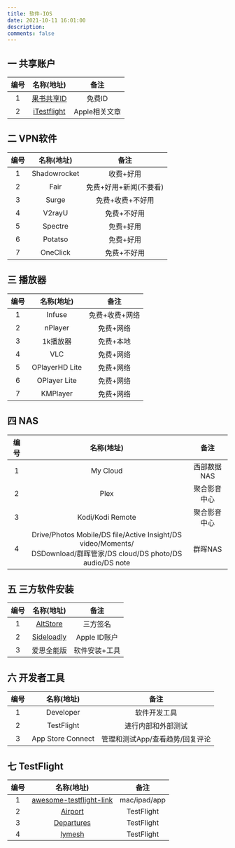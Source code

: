 ```yaml
---
title: 软件-IOS
date: 2021-10-11 16:01:00
description: 
comments: false
---
```


## 一 共享账户

| 编号 |               名称(地址)               |     备注      |
| :--: | :------------------------------------: | :-----------: |
|  1   |   [果书共享ID](https://idshare.top/)   |    免费ID     |
|  2   | [iTestflight](https://itestfight.com/) | Apple相关文章 |

## 二 VPN软件

| 编号 |  名称(地址)  |          备注          |
| :--: | :----------: | :--------------------: |
|  1   | Shadowrocket |       收费+好用        |
|  2   |     Fair     | 免费+好用+新闻(不要看) |
|  3   |    Surge     |    免费+收费+不好用    |
|  4   |    V2rayU    |      免费+不好用       |
|  5   |   Spectre    |       免费+好用        |
|  6   |   Potatso    |       免费+好用        |
|  7   |   OneClick   |      免费+不好用       |

## 三 播放器

| 编号 |   名称(地址)   |      备注      |
| :--: | :------------: | :------------: |
|  1   |     Infuse     | 免费+收费+网络 |
|  2   |    nPlayer     |   免费+网络    |
|  3   |    1k播放器    |   免费+本地    |
|  4   |      VLC       |   免费+网络    |
|  5   | OPlayerHD Lite |   免费+网络    |
|  6   |  OPlayer Lite  |   免费+网络    |
|  7   |    KMPlayer    |   免费+网络    |

## 四 NAS

| 编号 |                          名称(地址)                          |     备注     |
| :--: | :----------------------------------------------------------: | :----------: |
|  1   |                           My Cloud                           | 西部数据NAS  |
|  2   |                             Plex                             | 聚合影音中心 |
|  3   |                       Kodi/Kodi Remote                       | 聚合影音中心 |
|  4   | Drive/Photos Mobile/DS file/Active Insight/DS video/Moments/<br/>DSDownload/群晖管家/DS cloud/DS photo/DS audio/DS note |   群晖NAS    |

## 五 三方软件安装

| 编号 |              名称(地址)              |     备注      |
| :--: | :----------------------------------: | :-----------: |
|  1   | [AltStore](https://faq.altstore.io/) |   三方签名    |
|  2   | [Sideloadly](https://sideloadly.io/) | Apple ID账户  |
|  3   |              爱思全能版              | 软件安装+工具 |

## 六 开发者工具

| 编号 |    名称(地址)     |              备注               |
| :--: | :---------------: | :-----------------------------: |
|  1   |     Developer     |          软件开发工具           |
|  2   |    TestFlight     |       进行内部和外部测试        |
|  3   | App Store Connect | 管理和测试App/查看趋势/回复评论 |

## 七 TestFlight

| 编号 |                          名称(地址)                          |     备注     |
| :--: | :----------------------------------------------------------: | :----------: |
|  1   | [awesome-testflight-link](https://github.com/pluwen/awesome-testflight-link) | mac/ipad/app |
|  2   |          [Airport](https://app.airport.community/)           |  TestFlight  |
|  3   |             [Departures](https://departures.to/)             |  TestFlight  |
|  4   | [lymesh](https://lymesh.github.io/testflight/cn/index.html)  |  TestFlight  |

